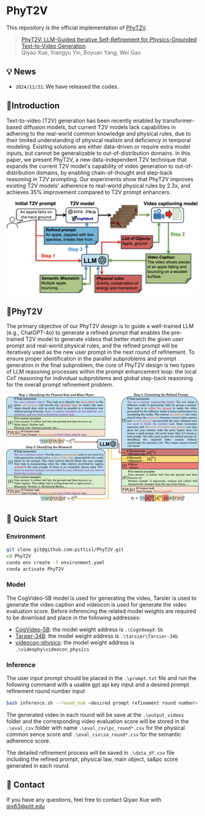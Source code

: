 # PhyT2V
This repository is the official implementation of [PhyT2V](). 

> [PhyT2V: LLM-Guided Iterative Self-Refinement for Physics-Grounded Text-to-Video Generation]()  
> Qiyao Xue, Xiangyu Yin, Boyuan Yang, Wei Gao 

## 💡 News

- `2024/11/31`: We have released the codes. 

## 🎩Introduction 

Text-to-video (T2V) generation has been recently enabled by transformer-based diffusion models, but current T2V models lack capabilities in adhering to the real-world common knowledge and physical rules, due to their limited understanding of physical realism and deficiency in temporal modeling. Existing solutions are either data-driven or require extra model inputs, but cannot be generalizable to out-of-distribution domains. In this paper, we present PhyT2V, a new data-independent T2V technique that expands the current T2V model's capability of video generation to out-of-distribution domains, by enabling chain-of-thought and step-back reasoning in T2V prompting. Our experiments show that PhyT2V improves existing T2V models' adherence to real-world physical rules by 2.3x, and achieves 35\% improvement compared to T2V prompt enhancers.

<img src="static/overview.png" alt="overview" style="zoom:50%" />

## 📖PhyT2V

The primary objective of our PhyT2V design is to guide a well-trained LLM (e.g., ChatGPT-4o) to generate a refined prompt that enables the pre-trained T2V model to generate videos that better match the given user prompt and real-world physical rules, and the refined prompt will be iteratively used as the new user prompt in the next round of refinement. To ensure proper identification in the parallel subproblems and prompt generation in the final subproblem, the core of PhyT2V design is two types of LLM reasoning processes within the prompt enhancement loop: the local CoT reasoning for individual subproblems and global step-back reasoning for the overall prompt refinement problem.

<img src="static/prompt_template.png" alt="prompt_template" style="zoom:50%;" />

## 🚀 Quick Start

### Environment

```bash
git clone git@github.com:pittisl/PhyT2V.git
cd PhyT2V
conda env create -f environment.yaml
conda activate PhyT2V
```

### Model
The CogVideo-5B model is used for generating the video, Tarsier is used to generate the video caption and videocon is used for generate the video evaluation score. Before inferencing the related model weights are required to be download and place in the following addresses:
- [CogVideo-5B](https://huggingface.co/THUDM/CogVideoX-5b): the model weight address is ```.\CogVdoepX-5b```
- [Tarsier-34B](https://huggingface.co/omni-research/Tarsier-34b): the model weight address is ```.\tarsier\Tarsier-34b```
- [videocon-physics](https://huggingface.co/videophysics/videocon_physics): the model weight address is ```.\videophy\videocon_physics``` 

### Inference

The user input prompt should be placed in the ```.\prompt.txt``` file and run the following command with a usable gpt api key input and a desired prompt refinement round number input

```bash
bash inference.sh --round_num <desired prompt refinement round number> --gpt_api <your gpt api key>
```
The generated video in each round will be save at the ```.\output_videos``` folder and the corresponding video evaluation score will be stored in the ```.\eval_csv``` folder with name ```.\eval_csv\pc_round*.csv``` for the physical common sence score and ```.\eval_csv\sa_round*.csv``` for the semantic adherence score. 

The detailed refinement process will be saved in ```.\data_df.csv``` file including the refined prompt, physical law, main object, sa&pc score generated in each round.

## 📧 Contact
If you have any questions, feel free to contact Qiyao Xue with qix63@pitt.edu
